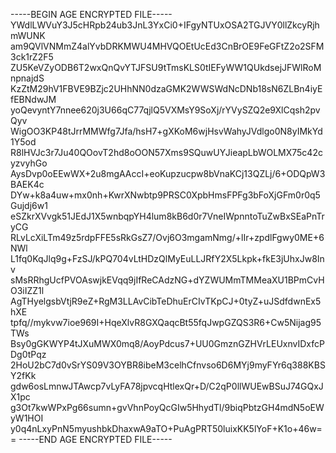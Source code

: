 -----BEGIN AGE ENCRYPTED FILE-----
YWdlLWVuY3J5cHRpb24ub3JnL3YxCi0+IFgyNTUxOSA2TGJVY0llZkcyRjhmWUNK
am9QVlVNMmZ4alYvbDRKMWU4MHVQOEtUcEd3CnBrOE9FeGFtZ2o2SFM3ck1rZ2F5
ZU5KeVZyODB6T2wxQnQvYTJFSU9tTmsKLS0tIEFyWW1QUkdsejJFWlRoMnpnajdS
KzZtM29hV1FBVE9BZjc2UHhNN0dzaGMK2WWSWdNcDNb18sN6ZLBn4iyEfEBNdwJM
yoQevyntY7nnee620j3U66qC77qjlQ5VXMsY9SoXj/rYVySZQ2e9XlCqsh2pvQyv
WigOO3KP48tJrrMMWfg7Jfa/hsH7+gXKoM6wjHsvWahyJVdlgo0N8yIMkYd1Y5od
R8lHVJc3r7Ju40QOovT2hd8oOON57Xms9SQuwUYJieapLbWOLMX75c42cyzvyhGo
AysDvp0oEEwWX+2u8mgAAccI+eoKupzucpw8bVnaKCj13QZLj/6+ODQpW3BAEK4c
DYw+k8a4uw+mx0nh+KwrXNwbtp9PRSC0XpbHmsFPFg3bFoXjGFm0r0q5Gujdj6w1
eSZkrXVvgk51JEdJ1X5wnbqpYH4lum8kB6d0r7VneIWpnntoTuZwBxSEaPnTryCG
RLvLcXiLTm49z5rdpFFE5sRkGsZ7/Ovj6O3mgamNmg/+lIr+zpdlFgwy0ME+6NWl
L1fq0KqJlq9g+FzSJ/kPQ704vLtHDzQlMyEuLLJRfY2X5Lkpk+fkE3jUhxJw8Inv
sMsRRhgUcfPVOAswjkEVqq9jIfReCAdzNG+dYZWUMmTMMeaXU1BPmCvHO3iIZZ1l
AgTHyelgsbVtjR9eZ+RgM3LLAvCibTeDhuErCIvTKpCJ+0tyZ+uJSdfdwnEx5hXE
tpfq//mykvw7ioe969I+HqeXlvR8GXQaqcBt55fqJwpGZQS3R6+Cw5Nijag95TWs
Bsy0gGKWYP4tJXuMWX0mq8/AoyPdcus7+UU0GmznGZHVrLEUxnvIDxfcPDg0tPqz
2HoU2bC7d0vSrYS09V3OYBR8ibeM3celhCfnvso6D6MYj9myFYr6q388KBSY2fKk
gdw6osLmnwJTAwcp7vLyFA78jpvcqHtlexQr+D/C2qP0llWUEwBSuJ74GQxJX1pc
g3Ot7kwWPxPg66sumn+gvVhnPoyQcGIw5HhydTl/9biqPbtzGH4mdN5oEWyW1HOI
y0q4nLxyPnN5myushbkDhaxwA9aTO+PuAgPRT50luixKK5lYoF+K1o+46w==
-----END AGE ENCRYPTED FILE-----

